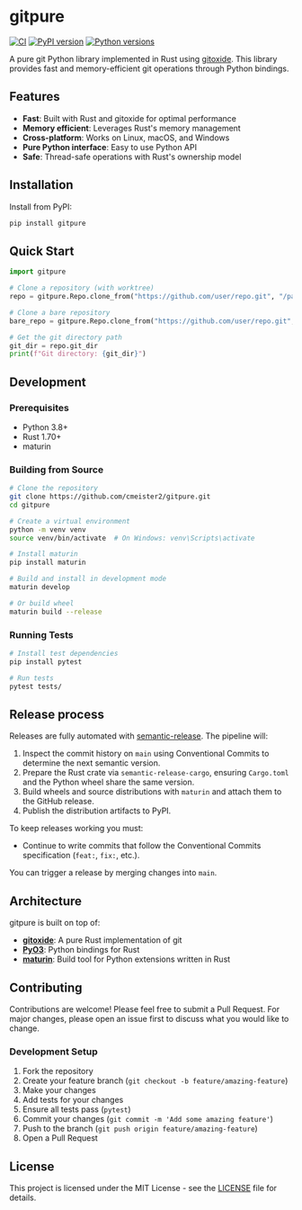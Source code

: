 # gitpure

[![CI](https://github.com/cmeister2/gitpure/actions/workflows/CI.yml/badge.svg)](https://github.com/cmeister2/gitpure/actions/workflows/CI.yml)
[![PyPI version](https://badge.fury.io/py/gitpure.svg)](https://badge.fury.io/py/gitpure)
[![Python versions](https://img.shields.io/pypi/pyversions/gitpure.svg)](https://pypi.org/project/gitpure/)

A pure git Python library implemented in Rust using [gitoxide](https://github.com/Byron/gitoxide). This library provides fast and memory-efficient git operations through Python bindings.

## Features

- **Fast**: Built with Rust and gitoxide for optimal performance
- **Memory efficient**: Leverages Rust's memory management
- **Cross-platform**: Works on Linux, macOS, and Windows
- **Pure Python interface**: Easy to use Python API
- **Safe**: Thread-safe operations with Rust's ownership model

## Installation

Install from PyPI:

```bash
pip install gitpure
```

## Quick Start

```python
import gitpure

# Clone a repository (with worktree)
repo = gitpure.Repo.clone_from("https://github.com/user/repo.git", "/path/to/local/repo")

# Clone a bare repository
bare_repo = gitpure.Repo.clone_from("https://github.com/user/repo.git", "/path/to/bare/repo", bare=True)

# Get the git directory path
git_dir = repo.git_dir
print(f"Git directory: {git_dir}")
```

## Development

### Prerequisites

- Python 3.8+
- Rust 1.70+
- maturin

### Building from Source

```bash
# Clone the repository
git clone https://github.com/cmeister2/gitpure.git
cd gitpure

# Create a virtual environment
python -m venv venv
source venv/bin/activate  # On Windows: venv\Scripts\activate

# Install maturin
pip install maturin

# Build and install in development mode
maturin develop

# Or build wheel
maturin build --release
```

### Running Tests

```bash
# Install test dependencies
pip install pytest

# Run tests
pytest tests/
```

## Release process

Releases are fully automated with [semantic-release](https://semantic-release.gitbook.io/). The pipeline will:

1. Inspect the commit history on `main` using Conventional Commits to determine the next semantic version.
2. Prepare the Rust crate via `semantic-release-cargo`, ensuring `Cargo.toml` and the Python wheel share the same version.
3. Build wheels and source distributions with `maturin` and attach them to the GitHub release.
4. Publish the distribution artifacts to PyPI.

To keep releases working you must:

- Continue to write commits that follow the Conventional Commits specification (`feat:`, `fix:`, etc.).

You can trigger a release by merging changes into `main`.

## Architecture

gitpure is built on top of:

- **[gitoxide](https://github.com/Byron/gitoxide)**: A pure Rust implementation of git
- **[PyO3](https://github.com/PyO3/pyo3)**: Python bindings for Rust
- **[maturin](https://github.com/PyO3/maturin)**: Build tool for Python extensions written in Rust

## Contributing

Contributions are welcome! Please feel free to submit a Pull Request. For major changes, please open an issue first to discuss what you would like to change.

### Development Setup

1. Fork the repository
2. Create your feature branch (`git checkout -b feature/amazing-feature`)
3. Make your changes
4. Add tests for your changes
5. Ensure all tests pass (`pytest`)
6. Commit your changes (`git commit -m 'Add some amazing feature'`)
7. Push to the branch (`git push origin feature/amazing-feature`)
8. Open a Pull Request

## License

This project is licensed under the MIT License - see the [LICENSE](LICENSE) file for details.
